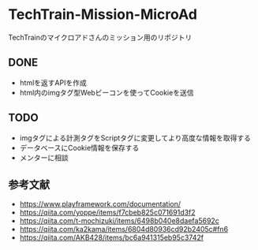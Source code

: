 # TechTrain-Mission-MicroAd
TechTrainのマイクロアドさんのミッション用のリポジトリ

## DONE
- htmlを返すAPIを作成
- html内のimgタグ型Webビーコンを使ってCookieを送信

## TODO
- imgタグによる計測タグをScriptタグに変更してより高度な情報を取得する
- データベースにCookie情報を保存する
- メンターに相談

## 参考文献
- https://www.playframework.com/documentation/
- https://qiita.com/yoppe/items/f7cbeb825c071691d3f2
- https://qiita.com/t-mochizuki/items/6498b040e8daefa5692c
- https://qiita.com/ka2kama/items/6804d80936cd92b2405c#fn6
- https://qiita.com/AKB428/items/bc6a941315eb95c3742f
